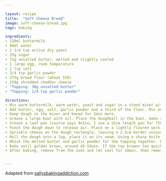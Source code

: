 ```yaml
---

layout: recipe
title:  "Soft Cheese Bread"
image: soft-cheese-bread.jpg
tags: baking

ingredients:
- 120ml buttermilk
- 80ml water
- 2 1/4 tsp active dry yeast
- 25g sugar
- 72g unsalted butter, melted and slightly cooled
- 1 large egg, room temperature
- 1 tsp salt
- 3/4 tsp garlic powder
- 375g bread flour (wheat 550)
- 250g shredded cheddar cheese
- "Topping: 30g unsalted butter"
- "Topping: 1/4 tsp garlic powder"

directions:
- Mix warm buttermilk, warm water, yeast and sugar in a stand mixer with dough hook. Cover and let sit for 5min.
- Add butter, egg, salt, garlic powder and a third of the flour. Mix on low speed for around 30s, scrape down the sides of the bowl, add remaining flour. Mix on medium speed until dough comes together and pulls from the sides, around 2min. 
- Keep dough in the mixer and knead for 2min more.
- Grease a large bowl with oil. Place the doughball in the bowl, make sure all sides are coated in oil. Cover and let rise in a warm environment for 1-2h or until doubled in size. 
- Grease a loaf pan (source says 9x5in, I use a 32cm length pan for 750g loafs)
- Punch the dough down to release air. Place on a lightly floured work surface and roll into a rectangle roughly at 23x38cm or 9x15in.
- Sprinkle cheese on the dough rectangle, leaving a 2.5cm border uncovered.
- Roll the dough into a log, place it on its seam. Using a sharp knife cut the log in half lengthwise, then twist the two parts together. You usually lose some cheese in the process, that is normal. Place in the loaf pan and cover. Let rest for 30min, let the oven preheat to 180°C during that time.
- Whisk the melted butter and garlic powder for the topping together. Drizzle or brush on top of the dough. 
- Bake until golden brown, around 45-55min. If the top browns too quickly, put aluminum foil on top.
- After baking, remove from the oven and let cool for 10min, then remove from the loaf pan and let cool on a wire rack.


---
```


Adapted from [sallysbakingaddiction.com](https://sallysbakingaddiction.com/homemade-cheese-bread/)